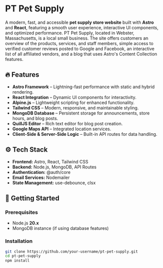 # PT Pet Supply

A modern, fast, and accessible **pet supply store website** built with **Astro** and **React**, featuring a smooth user experience, interactive UI components, and optimized performance. PT Pet Supply, located in Webster, Massachusetts, is a local small business. The site offers customers an overview of the products, services, and staff members, simple access to verified customer reviews posted to Google and Facebook, an interactive list of all affiliated vendors, and a blog that uses Astro's Content Collection features.

## 🔥 Features

- **Astro Framework** – Lightning-fast performance with static and hybrid rendering.
- **React Integration** – Dynamic UI components for interactivity.
- **Alpine.js** – Lightweight scripting for enhanced functionality.
- **Tailwind CSS** – Modern, responsive, and maintainable styling.
- **MongoDB Database** – Persistent storage for announcements, store hours, and blog posts.
- **QuillJS Editor** – Rich text editor for blog post creation.
- **Google Maps API** – Integrated location services.
- **Client-Side & Server-Side Logic** – Built-in API routes for data handling.

## ⚙️ Tech Stack

- **Frontend:** Astro, React, Tailwind CSS
- **Backend:** Node.js, MongoDB, API Routes
- **Authentication:** @auth/core
- **Email Services:** Nodemailer
- **State Management:** use-debounce, clsx

## 🚀 Getting Started

### Prerequisites

- Node.js **20.x**
- MongoDB instance (if using database features)

### Installation

```sh
git clone https://github.com/your-username/pt-pet-supply.git
cd pt-pet-supply
npm install

```
